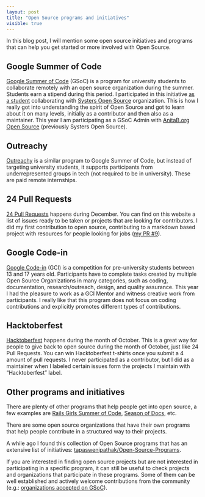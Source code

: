 ```yaml
---
layout: post
title: "Open Source programs and initiatives"
visible: true
---
```


In this blog post, I will mention some open source initiatives and programs that can help you get started or more involved with Open Source.

## Google Summer of Code

[Google Summer of Code](https://summerofcode.withgoogle.com/) (GSoC) is a program for university students to collaborate remotely with an open source organization during the summer. Students earn a stipend during this period. I participated in this initiative [as a student](https://summerofcode.withgoogle.com/archive/2018/projects/6592097335377920/) collaborating with [Systers Open Source](https://github.com/systers) organization. This is how I really got into understanding the spirit of Open Source and got to learn about it on many levels, initially as a contributor and then also as a maintainer. This year I am participating as a GSoC Admin with [AnitaB.org Open Source](https://github.com/anitab-org) (previously Systers Open Source).

## Outreachy

[Outreachy](https://www.outreachy.org/) is a similar program to Google Summer of Code, but instead of targeting university students, it supports participants from underrepresented groups in tech (not required to be in university). These are paid remote internships.

## 24 Pull Requests

[24 Pull Requests](https://24pullrequests.com/) happens during December. You can find on this website a list of issues ready to be taken or projects that are looking for contributors. I did my first contribution to open source, contributing to a markdown based project with resources for people looking for jobs ([my PR #9](https://github.com/fvcproductions/hire-me/pull/9)).

## Google Code-in

[Google Code-in](https://codein.withgoogle.com/) (GCI) is a competition for pre-university students between 13 and 17 years old. Participants have to complete tasks created by multiple Open Source Organizations in many categories, such as coding, documentation, research/outreach, design, and quality assurance. This year I had the pleasure to work as a GCI Mentor and witness creative work from participants. I really like that this program does not focus on coding contributions and explicitly promotes different types of contributions.

## Hacktoberfest

[Hacktoberfest](https://hacktoberfest.digitalocean.com/) happens during the month of October. This is a great way for people to give back to open source during the month of October, just like 24 Pull Requests. You can win Hacktoberfest t-shirts once you submit a 4 amount of pull requests. I never participated as a contributor, but I did as a maintainer when I labeled certain issues form the projects I maintain with “Hacktoberfest” label.

## Other programs and initiatives

There are plenty of other programs that help people get into open source, a few examples are [Rails Girls Summer of Code](https://railsgirlssummerofcode.org/), [Season of Docs](https://developers.google.com/season-of-docs/), etc.

There are some open source organizations that have their own programs that help people contribute in a structured way to their projects.

A while ago I found this collection of Open Source programs that has an extensive list of initiatives: [tapaswenipathak/Open-Source-Programs](https://github.com/tapaswenipathak/Open-Source-Programs).

If you are interested in finding open source projects but are not interested in participating in a specific program, it can still be useful to check projects and organizations that participate in these programs. Some of them can be well established and actively welcome contributions from the community (e.g.: [organizations accepted on GSoC](https://summerofcode.withgoogle.com/organizations)).
